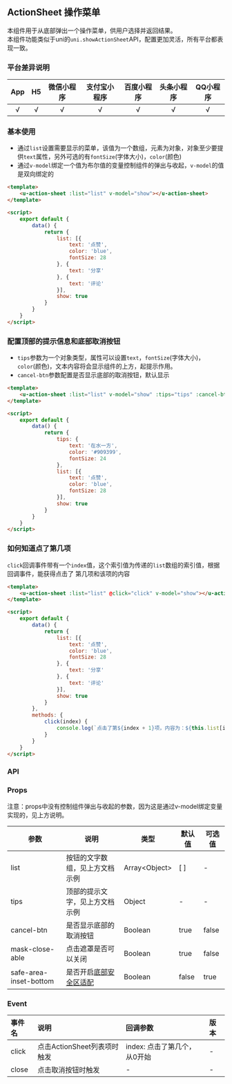 ## ActionSheet 操作菜单

<demo-model url="/pages/componentsC/actionSheet/index"></demo-model>

本组件用于从底部弹出一个操作菜单，供用户选择并返回结果。  
本组件功能类似于uni的`uni.showActionSheet`API，配置更加灵活，所有平台都表现一致。

### 平台差异说明

|App|H5|微信小程序|支付宝小程序|百度小程序|头条小程序|QQ小程序|
|:-:|:-:|:-:|:-:|:-:|:-:|:-:|
|√|√|√|√|√|√|√|

### 基本使用

- 通过`list`设置需要显示的菜单，该值为一个数组，元素为对象，对象至少要提供`text`属性，另外可选的有`fontSize`(字体大小)，`color`(颜色)
- 通过`v-model`绑定一个值为布尔值的变量控制组件的弹出与收起，`v-model`的值是双向绑定的

```html
<template>
	<u-action-sheet :list="list" v-model="show"></u-action-sheet>
</template>

<script>
	export default {
		data() {
			return {
				list: [{
					text: '点赞',
					color: 'blue',
					fontSize: 28
				}, {
					text: '分享'
				}, {
					text: '评论'
				}],
				show: true
			}
		}
	}
</script>
```

### 配置顶部的提示信息和底部取消按钮

- `tips`参数为一个对象类型，属性可以设置`text`，`fontSize`(字体大小)，`color`(颜色)，文本内容将会显示组件的上方，起提示作用。
- `cancel-btn`参数配置是否显示底部的取消按钮，默认显示

```html
<template>
	<u-action-sheet :list="list" v-model="show" :tips="tips" :cancel-btn="true"></u-action-sheet>
</template>

<script>
	export default {
		data() {
			return {
				tips: {
					text: '在水一方',
					color: '#909399',
					fontSize: 24
				},
				list: [{
					text: '点赞',
					color: 'blue',
					fontSize: 28
				}],
				show: true
			}
		}
	}
</script>
```

### 如何知道点了第几项

`click`回调事件带有一个`index`值，这个索引值为传递的`list`数组的索引值，根据回调事件，能获得点击了
第几项和该项的内容


```html
<template>
	<u-action-sheet :list="list" @click="click" v-model="show"></u-action-sheet>
</template>

<script>
	export default {
		data() {
			return {
				list: [{
					text: '点赞',
					color: 'blue',
					fontSize: 28
				}, {
					text: '分享'
				}, {
					text: '评论'
				}],
				show: true
			}
		},
		methods: {
			click(index) {
				console.log(`点击了第${index + 1}项，内容为：${this.list[index].text}`)
			}
		}
	}
</script>
```


### API

### Props

注意：props中没有控制组件弹出与收起的参数，因为这是通过v-model绑定变量实现的，见上方说明。

| 参数          | 说明            | 类型            | 默认值             |  可选值   |
|-------------  |---------------- |---------------|------------------ |-------- |
| list | 按钮的文字数组，见上方文档示例  | Array\<Object\>	 | [ ] | - |
| tips | 顶部的提示文字，见上方文档示例 | Object  | - | - |
| cancel-btn | 是否显示底部的取消按钮 | Boolean  | true | false |
| mask-close-able | 点击遮罩是否可以关闭 | Boolean  | true | false |
| safe-area-inset-bottom | 是否开启[底部安全区适配](/components/safeAreaInset.html#关于uview某些组件safe-area-inset参数的说明) | Boolean  | false | true |


### Event

|事件名|说明|回调参数|版本|
|:-|:-|:-|:-|
| click | 点击ActionSheet列表项时触发 | index: 点击了第几个，从0开始 | - |
| close | 点击取消按钮时触发 | - | - |


